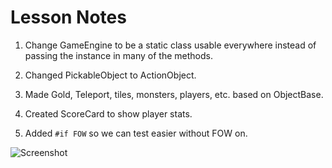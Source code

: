 # Lesson Notes

1. Change GameEngine to be a static class usable everywhere instead of passing the instance in many of the methods.

2. Changed PickableObject to ActionObject.  

3. Made Gold, Teleport, tiles, monsters, players, etc. based on ObjectBase.

4. Created ScoreCard to show player stats.

5. Added `#if FOW` so we can test easier without FOW on.

![Screenshot](Annotation.png)

